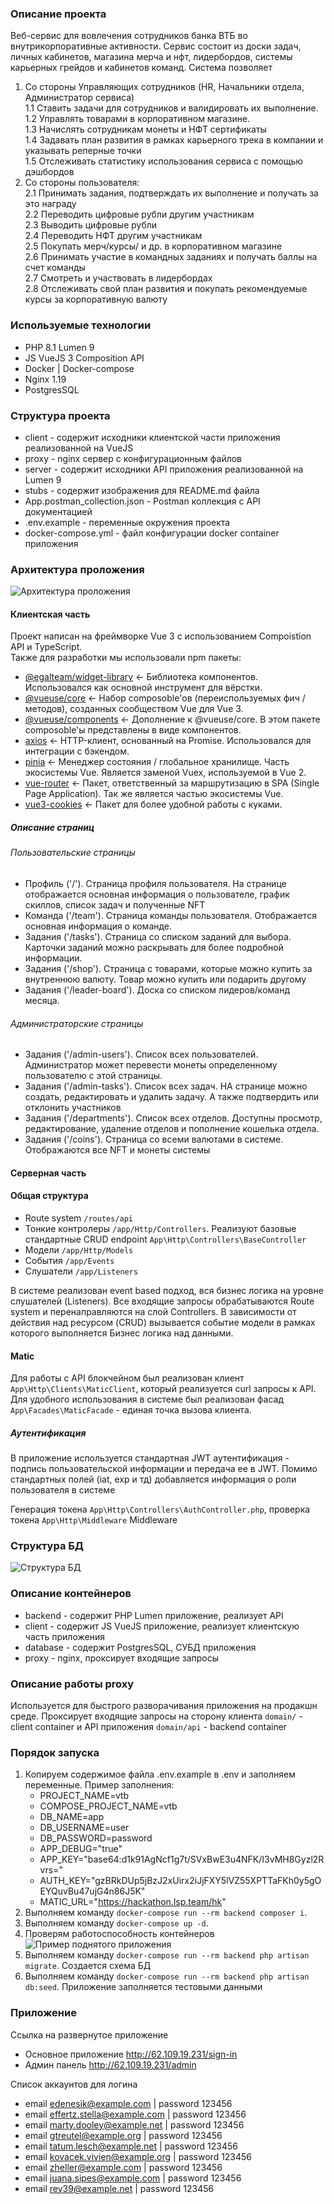 ### Описание проекта
Веб-сервис для вовлечения сотрудников банка ВТБ во внутрикорпоративные активности. Сервис состоит из доски задач, личных кабинетов, магазина мерча и нфт, лидербордов, системы карьерных грейдов и кабинетов команд.
Система позволяет      
1. Со стороны Управляющих сотрудников (HR, Начальники отдела, Администратор сервиса)   
1.1 Ставить задачи для сотрудников и валидировать их выполнение.   
1.2 Управлять товарами в корпоративном магазине.   
1.3 Начислять сотрудникам монеты и НФТ сертификаты   
1.4 Задавать план развития в рамках карьерного трека в компании и указывать реперные точки   
1.5 Отслеживать статистику использования сервиса с помощью дэшбордов
2. Со стороны пользователя:     
2.1 Принимать задания, подтверждать их выполнение и получать за это награду     
2.2 Переводить цифровые рубли другим участникам     
2.3 Выводить цифровые рубли     
2.4  Переводить НФТ другим участникам     
2.5 Покупать мерч/курсы/ и др. в корпоративном магазине     
2.6 Принимать участие в командных заданиях и получать баллы на счет команды     
2.7 Смотреть и участвовать в лидербордах     
2.8 Отслеживать свой план развития и покупать рекомендуемые курсы за корпоративную валюту     

### Используемые технологии
- PHP 8.1 Lumen 9
- JS VueJS 3 Composition API
- Docker | Docker-compose
- Nginx 1.19
- PostgresSQL 

### Структура проекта
- client - содержит исходники клиентской части приложения реализованной на VueJS
- proxy - nginx сервер с конфигурационным файлов
- server - содержит исходники API приложения реализованной на Lumen 9
- stubs - содержит изображения для README.md файла
- App.postman_collection.json - Postman коллекция с API документацией
- .env.example - переменные окружения проекта
- docker-compose.yml - файл конфигурации docker container приложения

### Архитектура проложения
![Архитектура проложения](stubs/arc.png)
#### Клиентская часть
Проект написан на фреймворке Vue 3 с использованием Compoistion API и TypeScript.  
Также для разработки мы использовали npm пакеты:

- [@egalteam/widget-library](https://docs.egal.pro/#/v2/client/widgets/start_config) <- Библиотека компонентов. Использовался как основной инструмент для вёрстки.
- [@vueuse/core](https://vueuse.org/) <- Набор composoble'ов (переиспользуемых фич / методов), созданных сообществом Vue для Vue 3.
- [@vueuse/components](https://vueuse.org/) <- Дополнение к @vueuse/core. В этом пакете composoble'ы представлены в виде компонентов.
- [axios](https://axios-http.com/ru/docs/intro) <- HTTP-клиент, основанный на Promise. Использовался для интеграции с бэкендом.
- [pinia](https://pinia.vuejs.org/) <- Менеджер состояния / глобальное хранилище. Часть экосистемы Vue. Является заменой Vuex, используемой в Vue 2.
- [vue-router](https://router.vuejs.org/) <- Пакет, ответственный за маршрутизацию в SPA (Single Page Application). Так же является частью экосистемы Vue.
- [vue3-cookies](https://github.com/KanHarI/vue3-cookies) <- Пакет для более удобной работы с куками.

##### Описание страниц
###### Пользовательские страницы
- Профиль ('/'). Страница профиля пользователя. На странице отображается основная информация о пользователе, график скиллов, список задач и полученные NFT
- Команда ('/team'). Страница команды пользователя. Отображается основная информация о команде.
- Задания ('/tasks'). Страница со списком заданий для выбора. Карточки заданий можно раскрывать для более подробной информации.
- Задания ('/shop'). Страница с товарами, которые можно купить за внутреннюю валюту. Товар можно купить или подарить другому
- Задания ('/leader-board'). Доска со списком лидеров/команд месяца.

###### Администраторские страницы
- Задания ('/admin-users'). Список всех пользователей. Администратор может перевести монеты определенному пользователю с этой страницы.
- Задания ('/admin-tasks'). Список всех задач. НА странице можно создать, редактировать и удалить задачу. А также подтвердить или отклонить участников
- Задания ('/departments'). Список всех отделов. Доступны просмотр, редактирование, удаление отделов и пополнение кошелька отдела.
- Задания ('/coins'). Страница со всеми валютами в системе. Отображаются все NFT и монеты системы

#### Серверная часть
#### Общая структура
- Route system `/routes/api`
- Тонкие контролеры `/app/Http/Controllers`. Реализуют базовые стандартные CRUD endpoint `App\Http\Controllers\BaseController`
- Модели `/app/Http/Models`
- События `/app/Events`
- Слушатели `/app/Listeners`

В системе реализован event based подход, вся бизнес логика на уровне слушателей (Listeners).
Все входящие запросы обрабатываются Route system и перенаправляются на слой Controllers. В зависимости от 
действия над ресурсом (CRUD) вызывается событие модели в рамках которого выполняется Бизнес логика над данными.

#### Matic
Для работы с API блокчейном был реализован клиент `App\Http\Clients\MaticClient`, который реализуется curl запросы к API.
Для удобного использования в системе был реализован фасад `App\Facades\MaticFacade` - единая точка вызова клиента.

##### Аутентификация
В приложение используется стандартная JWT аутентификация - подпись пользовательской информации и передача ее в JWT.
Помимо стандартных полей (iat, exp и тд) добавляется информация о роли пользователя в системе

Генерация токена `App\Http\Controllers\AuthController.php`, проверка токена `App\Http\Middleware` Middleware 

### Структура БД
![Структура БД](stubs/db_schema.png)

### Описание контейнеров
- backend - содержит PHP Lumen приложение, реализует API
- client - содержит JS VueJS приложение, реализует клиентскую часть приложения
- database - содержит PostgresSQL, СУБД приложения
- proxy - nginx, проксирует входящие запросы

### Описание работы proxy
Используется для быстрого разворачивания приложения на продакшн среде. Проксирует входящие запросы на сторону клиента `domain/` - client container
и API приложения `domain/api` - backend container

### Порядок запуска
1. Копируем содержимое файла .env.example в .env и заполняем переменные. Пример заполнения:
    - PROJECT_NAME=vtb
    - COMPOSE_PROJECT_NAME=vtb
    - DB_NAME=app
    - DB_USERNAME=user
    - DB_PASSWORD=password
    - APP_DEBUG="true"
    - APP_KEY="base64:d1k91AgNcf1g7t/SVxBwE3u4NFK/I3vMH8Gyzl2Rvrs="
    - AUTH_KEY="gzBRkDUp5jBzJ2xUirx2iJjFXY5lVZ55XPTTaFKh0y5gOEYQuvBu47ujG4n86J5K"
    - MATIC_URL="https://hackathon.lsp.team/hk"
2. Выполняем команду `docker-compose run --rm backend composer i`.
3. Выполняем команду `docker-compose up -d`.
4. Проверям работоспособность контейнеров   
   ![Пример поднятого приложения](stubs/img.png)
5. Выполняем команду `docker-compose run --rm backend php artisan migrate`. Создается схема БД
6. Выполняем команду `docker-compose run --rm backend php artisan db:seed`. Приложение заполняется тестовыми данными

### Приложение
Ссылка на развернутое приложение 
- Основное приложение http://62.109.19.231/sign-in
- Админ панель http://62.109.19.231/admin

Список аккаунтов для логина
 - email edenesik@example.com | password 123456
 - email effertz.stella@example.com | password 123456
 - email marty.dooley@example.net | password 123456
 - email gtreutel@example.org | password 123456
 - email tatum.lesch@example.net | password 123456
 - email kovacek.vivien@example.org | password 123456
 - email zheller@example.com | password 123456
 - email juana.sipes@example.com | password 123456
 - email rey39@example.net | password 123456

